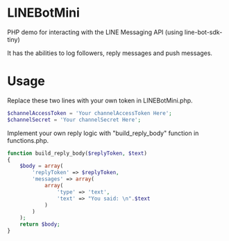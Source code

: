 # LINEBotMini
PHP demo for interacting with the LINE Messaging API (using line-bot-sdk-tiny)

It has the abilities to log followers, reply messages and push messages.

# Usage

Replace these two lines with your own token in LINEBotMini.php.

```php
$channelAccessToken = 'Your channelAccessToken Here';
$channelSecret = 'Your channelSecret Here';
```

Implement your own reply logic with "build_reply_body" function in functions.php.

```php
function build_reply_body($replyToken, $text)
{
    $body = array(
        'replyToken' => $replyToken,
        'messages' => array(
            array(
                'type' => 'text',
                'text' => "You said: \n".$text
            )
        )
    );
    return $body;
}
```
